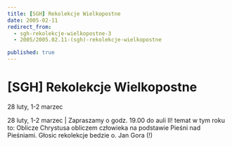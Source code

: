 ```yaml
---
title: [SGH] Rekolekcje Wielkopostne
date: 2005-02-11
redirect_from: 
  - sgh-rekolekcje-wielkopostne-3
  - 2005/2005.02.11-(sgh)-rekolekcje-wielkopostne

published: true
---
```




# [SGH] Rekolekcje Wielkopostne

<time>28 luty, 1-2 marzec</time>

28 luty, 1-2 marzec | Zapraszamy o godz. 19.00 do auli II! temat w tym roku to: Oblicze Chrystusa obliczem człowieka na podstawie Pieśni nad Pieśniami. Głosic rekolekcje bedzie o. Jan Gora (!)

<!--{{json:{"created_date":"2005-02-11 13:23:06","publish_down":"0000-00-00 00:00:00","id":"207"}}}-->